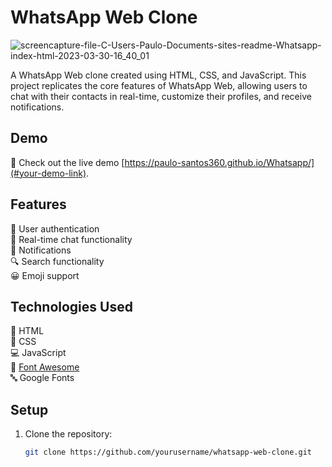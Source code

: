 # WhatsApp Web Clone
![screencapture-file-C-Users-Paulo-Documents-sites-readme-Whatsapp-index-html-2023-03-30-16_40_01](https://user-images.githubusercontent.com/102436341/228946774-f4ca048d-8f9b-46b0-9586-77b9d2384277.png)

A WhatsApp Web clone created using HTML, CSS, and JavaScript. This project replicates the core features of WhatsApp Web, allowing users to chat with their contacts in real-time, customize their profiles, and receive notifications.

## Demo

🚀 Check out the live demo [https://paulo-santos360.github.io/Whatsapp/](#your-demo-link).

## Features

🌟 User authentication  
📱 Real-time chat functionality  
🔔 Notifications  
🔍 Search functionality  
😀 Emoji support  

## Technologies Used

🔧 HTML  
🎨 CSS  
💻 JavaScript  
🚀 [Font Awesome](https://fontawesome.com/)  
🔤 Google Fonts  

## Setup

1. Clone the repository:

   ```bash
   git clone https://github.com/yourusername/whatsapp-web-clone.git
